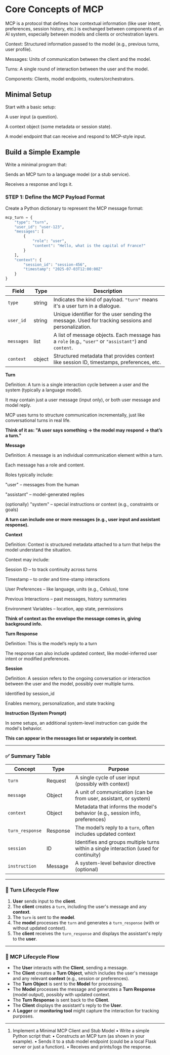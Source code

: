 ﻿# Core Concepts of MCP

MCP is a protocol that defines how contextual information (like user intent, preferences, session history, etc.) is exchanged between components of an AI system, especially between models and clients or orchestration layers.


Context: Structured information passed to the model (e.g., previous turns, user profile).

Messages: Units of communication between the client and the model.

Turns: A single round of interaction between the user and the model.

Components: Clients, model endpoints, routers/orchestrators.

## Minimal Setup

Start with a basic setup:

A user input (a question).

A context object (some metadata or session state).

A model endpoint that can receive and respond to MCP-style input.

## Build a Simple Example

Write a minimal program that:

Sends an MCP turn to a language model (or a stub service).

Receives a response and logs it.

### STEP 1: Define the MCP Payload Format

Create a Python dictionary to represent the MCP message format:

````python
mcp_turn = {
    "type": "turn",
    "user_id": "user-123",
    "messages": [
        {
            "role": "user",
            "content": "Hello, what is the capital of France?"
        }
    ],
    "context": {
        "session_id": "session-456",
        "timestamp": "2025-07-03T12:00:00Z"
    }
}
````

| Field      | Type   | Description                                                                                           |
| ---------- | ------ | ----------------------------------------------------------------------------------------------------- |
| `type`     | string | Indicates the kind of payload. `"turn"` means it's a user turn in a dialogue.                         |
| `user_id`  | string | Unique identifier for the user sending the message. Used for tracking sessions and personalization.   |
| `messages` | list   | A list of message objects. Each message has a `role` (e.g., `"user"` or `"assistant"`) and `content`. |
| `context`  | object | Structured metadata that provides context like session ID, timestamps, preferences, etc.              |

**Turn**

Definition: A turn is a single interaction cycle between a user and the system (typically a language model).

It may contain just a user message (input only), or both user message and model reply.

MCP uses turns to structure communication incrementally, just like conversational turns in real life.

**Think of it as: "A user says something → the model may respond → that’s a turn."**

**Message**

Definition: A message is an individual communication element within a turn.

Each message has a role and content.

Roles typically include:

"user" – messages from the human

"assistant" – model-generated replies

(optionally) "system" – special instructions or context (e.g., constraints or goals)

**A turn can include one or more messages (e.g., user input and assistant response).**

**Context**

Definition: Context is structured metadata attached to a turn that helps the model understand the situation.

Context may include:

Session ID – to track continuity across turns

Timestamp – to order and time-stamp interactions

User Preferences – like language, units (e.g., Celsius), tone

Previous Interactions – past messages, history summaries

Environment Variables – location, app state, permissions

**Think of context as the envelope the message comes in, giving background info.**

**Turn Response**

Definition: This is the model’s reply to a turn

The response can also include updated context, like model-inferred user intent or modified preferences.

**Session**

Definition: A session refers to the ongoing conversation or interaction between the user and the model, possibly over multiple turns.

Identified by session_id

Enables memory, personalization, and state tracking

**Instruction (System Prompt)**

In some setups, an additional system-level instruction can guide the model's behavior.

**This can appear in the messages list or separately in context**.

---

### ✅ **Summary Table**

| Concept         | Type     | Purpose                                                                                |
| --------------- | -------- | -------------------------------------------------------------------------------------- |
| `turn`          | Request  | A single cycle of user input (possibly with context)                                   |
| `message`       | Object   | A unit of communication (can be from user, assistant, or system)                       |
| `context`       | Object   | Metadata that informs the model's behavior (e.g., session info, preferences)           |
| `turn_response` | Response | The model’s reply to a `turn`, often includes updated context                          |
| `session`       | ID       | Identifies and groups multiple turns within a single interaction (used for continuity) |
| `instruction`   | Message  | A system-level behavior directive (optional)                                           |

---

### 🔁 **Turn Lifecycle Flow**

1. **User** sends input to the **client**.
2. The **client** creates a `turn`, including the user's message and any **context**.
3. The `turn` is sent to the **model**.
4. The **model** processes the `turn` and generates a `turn_response` (with or without updated context).
5. The **client** receives the `turn_response` and displays the assistant's reply to the **user**.

---

### 🔄 **MCP Lifecycle Flow**

* The **User** interacts with the **Client**, sending a message.
* The **Client** creates a **Turn Object**, which includes the user's message and any relevant **context** (e.g., session or preferences).
* The **Turn Object** is sent to the **Model** for processing.
* The **Model** processes the message and generates a **Turn Response** (model output), possibly with updated context.
* The **Turn Response** is sent back to the **Client**.
* The **Client** displays the assistant's reply to the **User**.
* A **Logger** or **monitoring tool** might capture the interaction for tracking purposes.

---

1. Implement a Minimal MCP Client and Stub Model
•	Write a simple Python script that:
•	Constructs an MCP turn (as shown in your example).
•	Sends it to a stub model endpoint (could be a local Flask server or just a function).
•	Receives and prints/logs the response.


